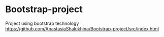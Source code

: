 # Bootstrap-project
Project using bootstrap technology
https://github.com/AnastasiaShalukhina/Bootstrap-project/src/index.html
